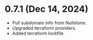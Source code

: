 # 0.7.1 (Dec 14, 2024)
* Pull subdomain info from Nullstone.
* Upgraded terraform providers.
* Added terraform lockfile.
